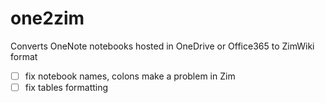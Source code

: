 # one2zim
Converts OneNote notebooks hosted in OneDrive or Office365 to ZimWiki format

- [ ] fix notebook names, colons make a problem in Zim
- [ ] fix tables formatting
